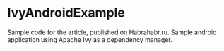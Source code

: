 IvyAndroidExample
================

Sample code for the article, published on Habrahabr.ru. 
Sample android application using Apache Ivy as a dependency manager.

